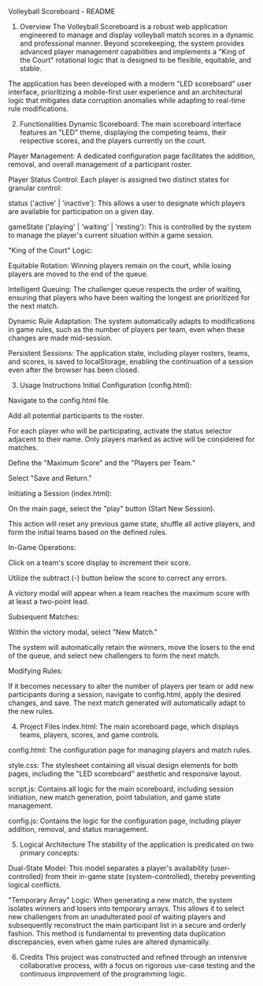 Volleyball Scoreboard - README

1. Overview
   The Volleyball Scoreboard is a robust web application engineered to manage and display volleyball match scores in a dynamic and professional manner. Beyond scorekeeping, the system provides advanced player management capabilities and implements a "King of the Court" rotational logic that is designed to be flexible, equitable, and stable.

The application has been developed with a modern "LED scoreboard" user interface, prioritizing a mobile-first user experience and an architectural logic that mitigates data corruption anomalies while adapting to real-time rule modifications.

2. Functionalities
   Dynamic Scoreboard: The main scoreboard interface features an "LED" theme, displaying the competing teams, their respective scores, and the players currently on the court.

Player Management: A dedicated configuration page facilitates the addition, removal, and overall management of a participant roster.

Player Status Control: Each player is assigned two distinct states for granular control:

status ('active' | 'inactive'): This allows a user to designate which players are available for participation on a given day.

gameState ('playing' | 'waiting' | 'resting'): This is controlled by the system to manage the player's current situation within a game session.

"King of the Court" Logic:

Equitable Rotation: Winning players remain on the court, while losing players are moved to the end of the queue.

Intelligent Queuing: The challenger queue respects the order of waiting, ensuring that players who have been waiting the longest are prioritized for the next match.

Dynamic Rule Adaptation: The system automatically adapts to modifications in game rules, such as the number of players per team, even when these changes are made mid-session.

Persistent Sessions: The application state, including player rosters, teams, and scores, is saved to localStorage, enabling the continuation of a session even after the browser has been closed.

3. Usage Instructions
   Initial Configuration (config.html):

Navigate to the config.html file.

Add all potential participants to the roster.

For each player who will be participating, activate the status selector adjacent to their name. Only players marked as active will be considered for matches.

Define the "Maximum Score" and the "Players per Team."

Select "Save and Return."

Initiating a Session (index.html):

On the main page, select the "play" button (Start New Session).

This action will reset any previous game state, shuffle all active players, and form the initial teams based on the defined rules.

In-Game Operations:

Click on a team's score display to increment their score.

Utilize the subtract (-) button below the score to correct any errors.

A victory modal will appear when a team reaches the maximum score with at least a two-point lead.

Subsequent Matches:

Within the victory modal, select "New Match."

The system will automatically retain the winners, move the losers to the end of the queue, and select new challengers to form the next match.

Modifying Rules:

If it becomes necessary to alter the number of players per team or add new participants during a session, navigate to config.html, apply the desired changes, and save. The next match generated will automatically adapt to the new rules.

4. Project Files
   index.html: The main scoreboard page, which displays teams, players, scores, and game controls.

config.html: The configuration page for managing players and match rules.

style.css: The stylesheet containing all visual design elements for both pages, including the "LED scoreboard" aesthetic and responsive layout.

script.js: Contains all logic for the main scoreboard, including session initiation, new match generation, point tabulation, and game state management.

config.js: Contains the logic for the configuration page, including player addition, removal, and status management.

5. Logical Architecture
   The stability of the application is predicated on two primary concepts:

Dual-State Model: This model separates a player's availability (user-controlled) from their in-game state (system-controlled), thereby preventing logical conflicts.

"Temporary Array" Logic: When generating a new match, the system isolates winners and losers into temporary arrays. This allows it to select new challengers from an unadulterated pool of waiting players and subsequently reconstruct the main participant list in a secure and orderly fashion. This method is fundamental to preventing data duplication discrepancies, even when game rules are altered dynamically.

6. Credits
   This project was constructed and refined through an intensive collaborative process, with a focus on rigorous use-case testing and the continuous improvement of the programming logic.
